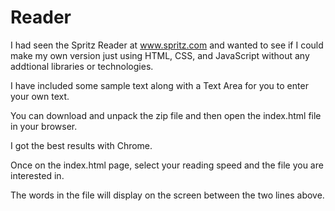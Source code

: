 # Reader

I had seen the Spritz Reader at www.spritz.com and wanted to see if I could make my own version just using HTML, CSS, and JavaScript without any addtional libraries or technologies. 

I have included some sample text along with a Text Area for you to enter your own text.

You can download and unpack the zip file and then open the index.html file in your browser. 

I got the best results with Chrome.

Once on the index.html page, select your reading speed and the file you are interested in.

The words in the file will display on the screen between the two lines above.

